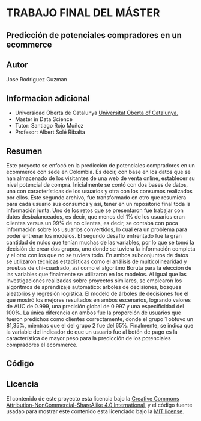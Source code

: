 # TRABAJO FINAL DEL MÁSTER

## Predicción de potenciales compradores en un ecommerce

## Autor

Jose Rodriguez Guzman

## Informacion adicional

* Universidad Oberta de Catalunya [Universitat Oberta of Catalunya.](http://www.uoc.edu/portal/ca/index.html)
* Master in Data Science
* Tutor: Santiago Rojo Muñoz
* Profesor: Albert Solé Ribalta

## Resumen

Este proyecto se enfocó en la predicción de potenciales compradores en un ecommerce con sede en Colombia. Es decir, con base en los datos 
que se han almacenado de los visitantes de una web de venta online, establecer su nivel potencial de compra. Inicialmente se contó con dos 
bases de datos, una con características de los usuarios y otra con los consumos realizados por ellos. Este segundo archivo, fue transformado 
en otro que resumiera para cada usuario sus consumos y así, tener en un repositorio final toda la información junta. Uno de los retos que se 
presentaron fue trabajar con datos desbalanceados, es decir, que menos del 1% de los usuarios eran clientes versus un 99% de no clientes, es 
decir, se contaba con poca información sobre los usuarios convertidos, lo cual era un problema para poder entrenar los modelos. El segundo 
desafío enfrentado fue la gran cantidad de nulos que tenían muchas de las variables, por lo que se tomó la decisión de crear dos grupos, uno 
donde se tuviera la información completa y el otro con los que no se tuviera todo. En ambos subconjuntos de datos se utilizaron técnicas
estadísticas como el análisis de multicolinearidad y pruebas de chi-cuadrado, así como el algoritmo Boruta para la elección de las variables 
que finalmente se utilizaron en los modelos. Al igual que las investigaciones realizadas sobre proyectos similares, se emplearon los algoritmos 
de aprendizaje automático: árboles de decisiones, bosques aleatorios y regresión logística. El modelo de árboles de decisiones fue el que mostró 
los mejores resultados en ambos escenarios, logrando valores de AUC de 0.999, una precisión global de 0.997 y una especificidad del 100%. 
La única diferencia en ambos fue la proporción de usuarios que fueron predichos como clientes correctamente, donde el grupo 1 obtuvo un 81,35%,
mientras que el del grupo 2 fue del 65%. Finalmente, se indica que la variable del indicador de que un usuario fue al botón de pago es la 
característica de mayor peso para la predicción de los potenciales compradores el ecommerce.

## Código

## Licencia

El contenido de este proyecto esta licencia bajo la [Creative Commons Attribution-NonCommercial-ShareAlike 4.0 International](https://creativecommons.org/licenses/by-nc-sa/4.0/), 
y el código fuente usadao para mostrar este contenido esta licenciado bajo la  [MIT license](http://opensource.org/licenses/mit-license.php).
